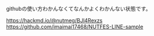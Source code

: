 githubの使い方わかんなくてなんかよくわかんない状態です。

https://hackmd.io/@nutmeg/BJl4Rexzs  
https://github.com/imaimai17468/NUTFES-LINE-sample  
